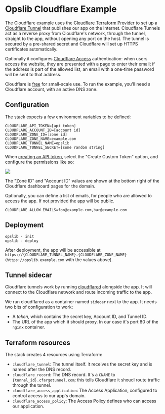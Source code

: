 # Opslib Cloudflare Example

The Cloudflare example uses the [Cloudflare Terraform Provider](https://registry.terraform.io/providers/cloudflare/cloudflare/latest/docs) to set up a [Cloudflare Tunnel](https://developers.cloudflare.com/cloudflare-one/connections/connect-apps/) that publishes our app on the Internet. Cloudflare Tunnels act as a reverse proxy from Cloudflare's network, through the tunnel, straight to the app, without opening any port on the host. The tunnel is secured by a pre-shared secret and Cloudflare will set up HTTPS certificates automatically.

Optionally it configures [Cloudflare Access](https://developers.cloudflare.com/cloudflare-one/applications/configure-apps/) authentication: when users access the website, they are presented with a page to enter their email; if the address is part of the allowed list, an email with a one-time password will be sent to that address.

Cloudflare is [free](https://www.cloudflare.com/plans/free/) for small-scale use. To run the example, you'll need a Cloudflare account, with an active DNS zone.

## Configuration

The stack expects a few environment variables to be defined:

```env
CLOUDFLARE_API_TOKEN=[api token]
CLOUDFLARE_ACCOUNT_ID=[account id]
CLOUDFLARE_ZONE_ID=[zone id]
CLOUDFLARE_ZONE_NAME=example.com
CLOUDFLARE_TUNNEL_NAME=opslib
CLOUDFLARE_TUNNEL_SECRET=[some random string]
```

When [creating an API token](https://developers.cloudflare.com/fundamentals/api/get-started/create-token/), select the "Create Custom Token" option, and configure the permissions like so:

![](./cloudflare-token-permissions.png)

The "Zone ID" and "Account ID" values are shown at the bottom right of the Cloudflare dashboard pages for the domain.

Optionally, you can define a list of emails, for people who are allowed to access the app. If not provided the app will be public.

```env
CLOUDFLARE_ALLOW_EMAILS=foo@example.com,bar@example.com
```

## Deployment

```shell
opslib - init
opslib - deploy
```

After deployment, the app will be accessible at `https://{CLOUDFLARE_TUNNEL_NAME}.{CLOUDFLARE_ZONE_NAME}` (`https://opslib.example.com` with the values above).

## Tunnel sidecar

Cloudflare tunnels work by running [cloudflared](https://github.com/cloudflare/cloudflared) alongside the app. It will connect to the Cloudflare network and route incoming traffic to the app.

We run cloudflared as a container named ``sidecar`` next to the app. It needs two bits of configuration to work:

* A _token_, which contains the secret key, Account ID, and Tunnel ID.
* The URL of the app which it should proxy. In our case it's port 80 of the ``nginx`` container.

## Terraform resources

The stack creates 4 resources using Terraform:

* ``cloudflare_tunnel``: The tunnel itself. It receives the secret key and is named after the DNS record.
* ``cloudflare_record``: The DNS record. It's a ``CNAME`` to ``{tunnel_id}.cfargotunnel.com``; this tells Cloudflare it shoudl route traffic through the tunnel.
* ``cloudflare_access_application``: The Access Application, configured to control access to our app's domain.
* ``cloudflare_access_policy``: The Access Policy defines who can access our application.
